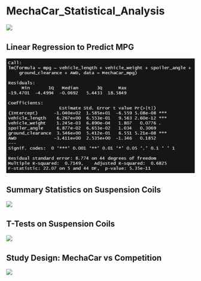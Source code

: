 # MechaCar_Statistical_Analysis
![](Resources/Images/cars_mpg.PNG)
## Linear Regression to Predict MPG
![](Resources/Images/MechaCar_mpg.PNG)
## Summary Statistics on Suspension Coils
![](Resources/Images/?.PNG)
## T-Tests on Suspension Coils
![](Resources/Images/?.PNG)
## Study Design: MechaCar vs Competition
![](Resources/Images/?.PNG)